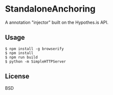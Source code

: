 # StandaloneAnchoring

A annotation "injector" built on the Hypothes.is API.

## Usage

```
$ npm install -g browserify
$ npm install
$ npm run build
$ python -m SimpleHTTPServer
```

## License

BSD
